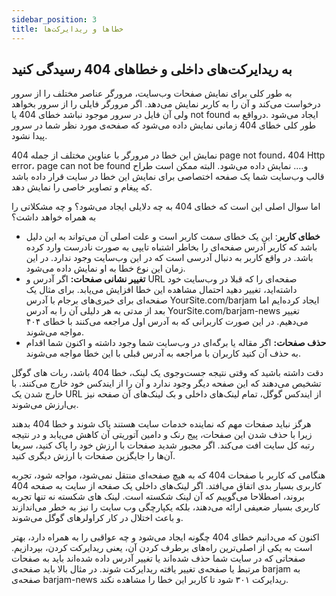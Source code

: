 ```yaml
---
sidebar_position: 3
title: خطاها و ریدایرکت‌ها
---
```


## به ریدایرکت‌های داخلی و خطاهای 404 رسیدگی کنید

به طور کلی برای نمایش صفحات وب‌سایت، مرورگر عناصر مختلف را از سرور درخواست می‌کند و آن را به کاربر نمایش می‌دهد. اگر مرورگر فایلی را از سرور بخواهد ولی آن فایل در سرور موجود نباشد خطای 404 یا not found ایجاد می‌شود .درواقع به طور کلی خطای 404 زمانی نمایش داده می‌شود که صفحه‌ی مورد نظر شما در سرور پیدا نشود.

نمایش این خطا در مرورگر با عناوین مختلف از جمله 404 page not found، 404 Http error، page can not be found و…. نمایش داده می‌شود. البته ممکن است طراح قالب وب‌سایت شما یک صفحه اختصاصی برای نمایش این خطا در سایت قرار داده باشد که پیغام‌ و تصاویر خاصی را نمایش دهد.

اما سوال اصلی این است که خطای 404 به چه دلایلی ایجاد می‌شود؟ و چه مشکلاتی را به همراه خواهد داشت؟

-   **خطای کاربر**: این یک خطای سمت کاربر است و علت اصلی آن می‌تواند به این دلیل باشد که کاربر آدرس صفحه‌ای را بخاطر اشتباه تایپی به صورت نادرست وارد کرده باشد. در واقع کاربر به دنبال آدرسی است که در این وب‌سایت وجود ندارد. در این زمان این نوع خطا به او نمایش داده می‌شود.
-   **تغییر نشانی صفحات:** اگر آدرس و URL صفحه‌ای را که قبلا در وب‌سایت خود داشته‌اید، تغییر دهید احتمال مشاهده این خطا افزایش می‌یابد. برای مثال یک صفحه‌ای برای خبری‌های برجام با آدرس YourSite.com/barjam ایجاد کرده‌ایم اما بعد از مدتی به هر دلیلی آن را به آدرس YourSite.com/barjam-news تغییر می‌دهیم. در این صورت کاربرانی که به آدرس اول مراجعه می‌کنند با خطای ۴۰۴ مواجه می‌شوند.
-   **حذف صفحات:** اگر مقاله یا برگه‌ای در وب‌سایت شما وجود داشته و اکنون شما اقدام به حذف آن کنید کاربران با مراجعه به آدرس قبلی با این خطا مواجه می‌شوند.

دقت داشته باشید که وقتی نتیجه جست‌وجوی یک لینک، خطا 404 باشد، ربات های گوگل تشخیص می‌دهند که این صفحه دیگر وجود ندارد و آن را از ایندکس خود خارج می‌کنند. با خارج شدن یک URL از ایندکس گوگل، تمام لینک‌های داخلی و بک لینک‌های آن صفحه نیز بی‌ارزش می‌شوند.

هرگز نباید صفحات مهم که نماینده خدمات سایت هستند پاک شوند و خطا 404 بدهند زیرا با حذف شدن این صفحات، پیج رنک و دامین آتوریتی آن کاهش می‌یابد و در نتیجه رتبه کل سایت افت می‌کند. اگر مجبور شدید صفحات با ارزش خود را پاک کنید، سریعا آن‌ها را جایگزین صفحات با ارزش دیگری کنید.

هنگامی که کاربر با صفحات 404 که به هیچ صفحه‌ای منتقل نمی‌شود، مواجه شود، تجربه کاربری بسیار بدی اتفاق می‌افتد. اگر لینک‌های داخلی یک صفحه از سایت به صفحه 404 بروند، اصطلاحا می‌گوییم که آن لینک شکسته است. لینک های شکسته نه تنها تجربه کاربری بسیار ضعیفی ارائه می‌دهند، بلکه یکپارچگی وب سایت را نیز به خطر می‌اندازند و باعث اختلال در کار کراولرهای گوگل می‌شوند.

اکنون که می‌دانیم خطای 404 چگونه ایجاد می‌شود و چه عواقبی را به همراه دارد، بهتر است به یکی از اصلی‌ترین راه‌های برطرف کردن آن، یعنی ریدایرکت کردن، بپردازیم. صفحاتی که در سایت شما حذف شده‌اند یا تغییر آدرس داده شده‌اند باید به صفحات مرتبط یا صفحه‌ی تغییر یافته ریدایرکت شوند. در مثال بالا باید صفحه‌ی barjam به صفحه‌ی barjam-news ریدایرکت ۳۰۱ شود تا کاربر این خطا را مشاهده نکند.
